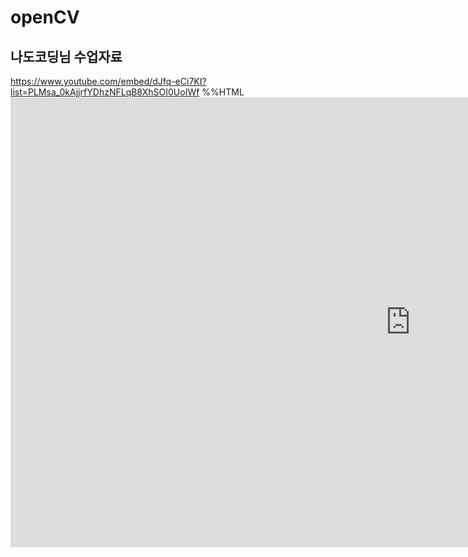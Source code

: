 # openCV

## 나도코딩님 수업자료


https://www.youtube.com/embed/dJfq-eCi7KI?list=PLMsa_0kAjjrfYDhzNFLqB8XhSOI0UoIWf
%%HTML<iframe width="1280" height="720" src="https://www.youtube.com/embed/dJfq-eCi7KI?list=PLMsa_0kAjjrfYDhzNFLqB8XhSOI0UoIWf" title="YouTube video player" frameborder="0" allow="accelerometer; autoplay; clipboard-write; encrypted-media; gyroscope; picture-in-picture" allowfullscreen></iframe>
